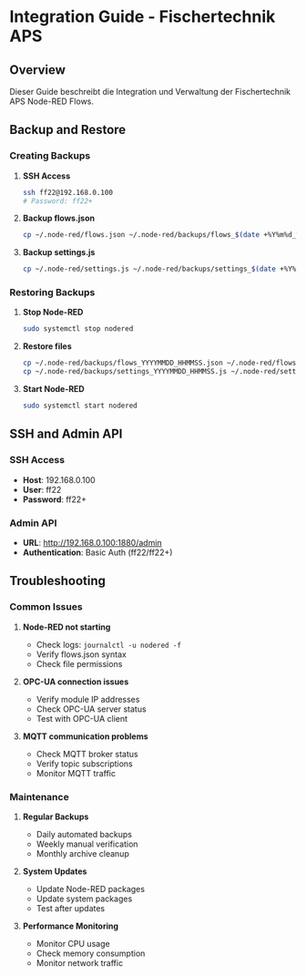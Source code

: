 # Integration Guide - Fischertechnik APS

## Overview

Dieser Guide beschreibt die Integration und Verwaltung der Fischertechnik APS Node-RED Flows.

## Backup and Restore

### Creating Backups

1. **SSH Access**
   ```bash
   ssh ff22@192.168.0.100
   # Password: ff22+
   ```

2. **Backup flows.json**
   ```bash
   cp ~/.node-red/flows.json ~/.node-red/backups/flows_$(date +%Y%m%d_%H%M%S).json
   ```

3. **Backup settings.js**
   ```bash
   cp ~/.node-red/settings.js ~/.node-red/backups/settings_$(date +%Y%m%d_%H%M%S).js
   ```

### Restoring Backups

1. **Stop Node-RED**
   ```bash
   sudo systemctl stop nodered
   ```

2. **Restore files**
   ```bash
   cp ~/.node-red/backups/flows_YYYYMMDD_HHMMSS.json ~/.node-red/flows.json
   cp ~/.node-red/backups/settings_YYYYMMDD_HHMMSS.js ~/.node-red/settings.js
   ```

3. **Start Node-RED**
   ```bash
   sudo systemctl start nodered
   ```

## SSH and Admin API

### SSH Access

- **Host**: 192.168.0.100
- **User**: ff22
- **Password**: ff22+

### Admin API

- **URL**: http://192.168.0.100:1880/admin
- **Authentication**: Basic Auth (ff22/ff22+)

## Troubleshooting

### Common Issues

1. **Node-RED not starting**
   - Check logs: `journalctl -u nodered -f`
   - Verify flows.json syntax
   - Check file permissions

2. **OPC-UA connection issues**
   - Verify module IP addresses
   - Check OPC-UA server status
   - Test with OPC-UA client

3. **MQTT communication problems**
   - Check MQTT broker status
   - Verify topic subscriptions
   - Monitor MQTT traffic

### Maintenance

1. **Regular Backups**
   - Daily automated backups
   - Weekly manual verification
   - Monthly archive cleanup

2. **System Updates**
   - Update Node-RED packages
   - Update system packages
   - Test after updates

3. **Performance Monitoring**
   - Monitor CPU usage
   - Check memory consumption
   - Monitor network traffic
